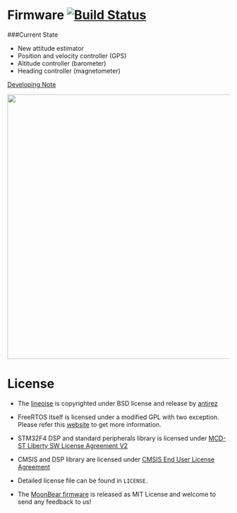 Firmware [![Build Status](https://travis-ci.org/moon-bear/firmware.svg?branch=master)](https://travis-ci.org/moon-bear/firmware)
======================

###Current State

* New attitude estimator
* Position and velocity controller (GPS)
* Altitude controller (barometer)
* Heading controller (magnetometer)

[Developing Note](https://zoo.hackpad.com/ep/pad/static/Y4388OmZRRA)

<img src = "https://github.com/moon-bear/firmware/raw/master/vertigo_v2.jpg" width=600>

License
======================

* The [lineoise](https://github.com/antirez/linenoise) is copyrighted under BSD license and release by [antirez](antirez@gmail.com)

* FreeRTOS itself is licensed under a modified GPL with two exception. Please refer this [website](http://www.freertos.org/a00114.html) to get more information.

* STM32F4 DSP and standard peripherals library is licensed under [MCD-ST Liberty SW License Agreement V2](http://www.st.com/software_license_agreement_liberty_v2)

* CMSIS and DSP library are licensed under [CMSIS End User License Agreement](https://silver.arm.com/download/eula.tm?pv=1244895)

* Detailed license file can be found in `LICENSE`.

* The [MoonBear firmware](https://github.com/moon-bear/firmware) is released as MIT License and welcome to send any feedback to us!

